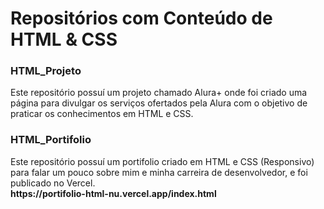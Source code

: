 <h1>Repositórios com Conteúdo de HTML & CSS</h>
<h3>HTML_Projeto</h3>
<div>Este repositório possuí um projeto chamado Alura+ onde foi criado uma página para divulgar os serviços ofertados pela Alura com o objetivo de praticar os conhecimentos em HTML e CSS.</div>
<h3>HTML_Portifolio</h3>
<div>Este repositório possuí um portifolio criado em HTML e CSS (Responsivo) para falar um pouco sobre mim e minha carreira de desenvolvedor, e foi publicado no Vercel.</div>
<strong>https://portifolio-html-nu.vercel.app/index.html</strong>



